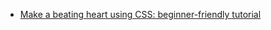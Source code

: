 - [Make a beating heart using CSS: beginner-friendly tutorial](https://dev.to/larainnepasion/make-a-beating-heart-using-css-beginner-friendly-tutorial-25ff)
